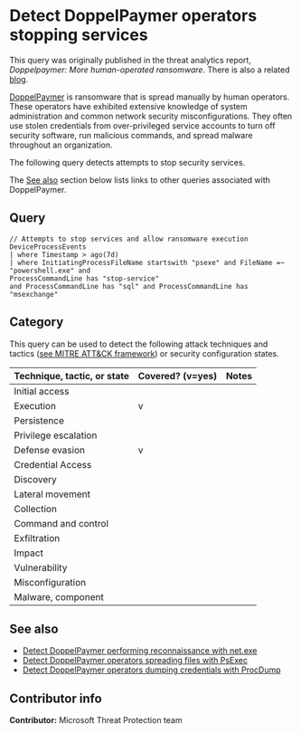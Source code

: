 # Detect DoppelPaymer operators stopping services

This query was originally published in the threat analytics report, *Doppelpaymer: More human-operated ransomware*. There is also a related [blog](https://msrc-blog.microsoft.com/2019/11/20/customer-guidance-for-the-dopplepaymer-ransomware/).

[DoppelPaymer](https://www.microsoft.com/en-us/wdsi/threats/malware-encyclopedia-description?Name=Trojan:Win32/DoppelPaymer!MTB&threatId=-2147205372) is ransomware that is spread manually by human operators. These operators have exhibited extensive knowledge of system administration and common network security misconfigurations. They often use stolen credentials from over-privileged service accounts to turn off security software, run malicious commands, and spread malware throughout an organization.

The following query detects attempts to stop security services.

The [See also](#See-also) section below lists links to other queries associated with DoppelPaymer.

## Query

```Kusto
// Attempts to stop services and allow ransomware execution
DeviceProcessEvents
| where Timestamp > ago(7d)
| where InitiatingProcessFileName startswith "psexe" and FileName =~ "powershell.exe" and 
ProcessCommandLine has "stop-service"
and ProcessCommandLine has "sql" and ProcessCommandLine has "msexchange"
```

## Category

This query can be used to detect the following attack techniques and tactics ([see MITRE ATT&CK framework](https://attack.mitre.org/)) or security configuration states.

| Technique, tactic, or state | Covered? (v=yes) | Notes |
|-|-|-|
| Initial access |  |  |
| Execution | v |  |
| Persistence |  |  |
| Privilege escalation |  |  |
| Defense evasion | v |  |
| Credential Access |  |  |
| Discovery |  |  |
| Lateral movement |  |  |
| Collection |  |  |
| Command and control |  |  |
| Exfiltration |  |  |
| Impact |  |  |
| Vulnerability |  |  |
| Misconfiguration |  |  |
| Malware, component |  |  |

## See also

* [Detect DoppelPaymer performing reconnaissance with net.exe](../Discovery/doppelpaymer.md)
* [Detect DoppelPaymer operators spreading files with PsExec](../Lateral%20Movement/doppelpaymer-psexec.md)
* [Detect DoppelPaymer operators dumping credentials with ProcDump](../Credential%20Access/doppelpaymer-procdump.md)

## Contributor info

**Contributor:** Microsoft Threat Protection team
